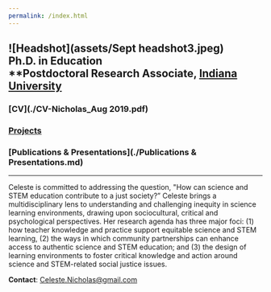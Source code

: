 ```yaml
---
permalink: /index.html
---
```

![Headshot](assets/Sept headshot3.jpeg) <br>
**Ph.D. in Education** <br>
**Postdoctoral Research Associate, [Indiana University](https://crlt.indiana.edu/people/index.html) <br>
----
### [CV](./CV-Nicholas_Aug 2019.pdf)
### [Projects](./Projects.md)
### [Publications & Presentations](./Publications & Presentations.md)
----
Celeste is committed to addressing the question, "How can science and STEM education contribute to a just society?” Celeste brings a multidisciplinary lens to understanding and challenging inequity in science learning environments, drawing upon sociocultural, critical and psychological perspectives. Her research agenda has three major foci: (1) how teacher knowledge and practice support equitable science and STEM learning, (2) the ways in which community partnerships can enhance access to authentic science and STEM education; and (3) the design of learning environments to foster critical knowledge and action around science and STEM-related social justice issues. 

**Contact**: Celeste.Nicholas@gmail.com

